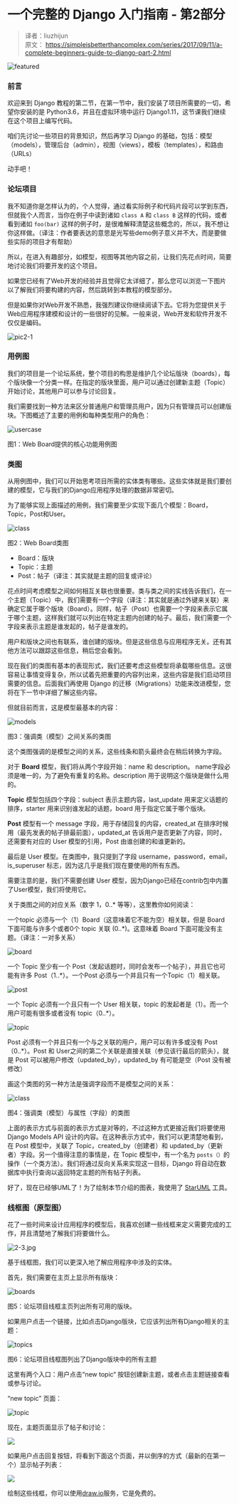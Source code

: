# 一个完整的 Django 入门指南 - 第2部分

>译者：liuzhijun  
>原文：
https://simpleisbetterthancomplex.com/series/2017/09/11/a-complete-beginners-guide-to-django-part-2.html



![featured](./statics/2-1.jpg)


### 前言

欢迎来到 Django 教程的第二节，在第一节中，我们安装了项目所需要的一切，希望你安装的是 Python3.6，并且在虚拟环境中运行 Django1.11，这节课我们继续在这个项目上编写代码。

咱们先讨论一些项目的背景知识，然后再学习 Django 的基础，包括：模型（models），管理后台（admin），视图（views），模板（templates），和路由（URLs）

动手吧！

### 论坛项目

我不知道你是怎样认为的，个人觉得，通过看实际例子和代码片段可以学到东西，但就我个人而言，当你在例子中读到诸如 `class A` 和 `class B` 这样的代码，或者看到诸如 `foo(bar)` 这样的例子时，是很难解释清楚这些概念的，所以，我不想让你这样做。（译注：作者要表达的意思是光写些demo例子意义并不大，而是要做些实际的项目才有帮助）


所以，在进入有趣部分，如模型，视图等其他内容之前，让我们先花点时间，简要地讨论我们将要开发的这个项目。


如果您已经有了Web开发的经验并且觉得它太详细了，那么您可以浏览一下图片以了解我们将要构建的内容，然后跳转到本教程的模型部分。

但是如果你对Web开发不熟悉，我强烈建议你继续阅读下去。它将为您提供关于Web应用程序建模和设计的一些很好的见解。一般来说，Web开发和软件开发不仅仅是编码。	

![pic2-1](./statics/2-2.jpg)		



### 用例图

我们的项目是一个论坛系统，整个项目的构思是维护几个论坛版块（boards），每个版块像一个分类一样。在指定的版块里面，用户可以通过创建新主题（Topic）开始讨论，其他用户可以参与讨论回复。

我们需要找到一种方法来区分普通用户和管理员用户，因为只有管理员可以创建版块。下图概述了主要的用例和每种类型用户的角色：

![usercase](https://simpleisbetterthancomplex.com/media/series/beginners-guide/1.11/part-2/use-case-diagram.png)

图1：Web Board提供的核心功能用例图


### 类图

从用例图中，我们可以开始思考项目所需的实体类有哪些。这些实体就是我们要创建的模型，它与我们的Django应用程序处理的数据非常密切。

为了能够实现上面描述的用例，我们需要至少实现下面几个模型：Board，Topic，Post和User。

![class](https://simpleisbetterthancomplex.com/media/series/beginners-guide/1.11/part-2/basic-class-diagram.png)

图2：Web Board类图

* Board：版块
* Topic：主题
* Post：帖子（译注：其实就是主题的回复或评论）

花点时间考虑模型之间如何相互关联也很重要。类与类之间的实线告诉我们，在一个主题（Topic）中，我们需要有一个字段（译注：其实就是通过外键来关联）来确定它属于哪个版块（Board）。同样，帖子（Post）也需要一个字段来表示它属于哪个主题，这样我们就可以列出在特定主题内创建的帖子。最后，我们需要一个字段来表示主题是谁发起的，帖子是谁发的。


用户和版块之间也有联系，谁创建的版块。但是这些信息与应用程序无关。还有其他方法可以跟踪这些信息，稍后您会看到。

现在我们的类图有基本的表现形式，我们还要考虑这些模型将承载哪些信息。这很容易让事情变得复杂，所以试着先把重要的内容列出来，这些内容是我们启动项目需要的信息。后面我们再使用 Django 的迁移（Migrations）功能来改进模型，您将在下一节中详细了解这些内容。

但就目前而言，这是模型最基本的内容：

![models](https://simpleisbetterthancomplex.com/media/series/beginners-guide/1.11/part-2/class-diagram.png)

图3：强调类（模型）之间关系的类图


这个类图强调的是模型之间的关系，这些线条和箭头最终会在稍后转换为字段。

对于 **Board** 模型，我们将从两个字段开始：name 和 description。 name字段必须是唯一的，为了避免有重复的名称。description 用于说明这个版块是做什么用的。

**Topic** 模型包括四个字段：subject 表示主题内容，last_update 用来定义话题的排序，starter 用来识别谁发起的话题，board 用于指定它属于哪个版块。

**Post** 模型有一个 message 字段，用于存储回复的内容，created_at 在排序时候用（最先发表的帖子排最前面），updated_at 告诉用户是否更新了内容，同时，还需要有对应的 User 模型的引用，Post 由谁创建的和谁更新的。

最后是 User 模型。在类图中，我只提到了字段 username，password，email， is_superuser 标志，因为这几乎是我们现在要使用的所有东西。

需要注意的是，我们不需要创建 User 模型，因为Django已经在contrib包中内置了User模型，我们将使用它。


关于类图之间的对应关系（数字 1，0..* 等等），这里教你如何阅读：

一个topic 必须与一个（1）Board（这意味着它不能为空）相关联，但是 Board 下面可能与许多个或者0个 topic 关联 (0..*)。这意味着 Board 下面可能没有主题。（译注：一对多关系）

![board](https://simpleisbetterthancomplex.com/media/series/beginners-guide/1.11/part-2/class-diagram-board-topic.png)

一个 Topic 至少有一个 Post（发起话题时，同时会发布一个帖子），并且它也可能有许多 Post（1..*）。一个Post 必须与一个并且只有一个Topic（1）相关联。

![post](https://simpleisbetterthancomplex.com/media/series/beginners-guide/1.11/part-2/class-diagram-topic-post.png)

一个 Topic 必须有一个且只有一个 User 相关联，topic 的发起者是（1）。而一个用户可能有很多或者没有 topic（0..*）。

![topic](https://simpleisbetterthancomplex.com/media/series/beginners-guide/1.11/part-2/class-diagram-topic-user.png)


Post 必须有一个并且只有一个与之关联的用户，用户可以有许多或没有 Post（0..*）。Post 和 User之间的第二个关联是直接关联（参见该行最后的箭头），就是 Post 可以被用户修改（updated_by），updated_by 有可能是空（Post 没有被修改）


画这个类图的另一种方法是强调字段而不是模型之间的关系：

![class](https://simpleisbetterthancomplex.com/media/series/beginners-guide/1.11/part-2/class-diagram-attributes.png)

图4：强调类（模型）与属性（字段）的类图

上面的表示方式与前面的表示方式是对等的，不过这种方式更接近我们将要使用 Django Models API 设计的内容。在这种表示方式中，我们可以更清楚地看到，在 Post 模型中，关联了 Topic，created_by（创建者）和 updated_by（更新者）字段。另一个值得注意的事情是，在 Topic 模型中，有一个名为 `posts（）`的操作（一个类方法）。我们将通过反向关系来实现这一目标，Django 将自动在数据库中执行查询以返回特定主题的所有帖子列表。


好了，现在已经够UML了！为了绘制本节介绍的图表，我使用了 [StarUML](http://staruml.io/) 工具。


### 线框图（原型图）

花了一些时间来设计应用程序的模型后，我喜欢创建一些线框来定义需要完成的工作，并且清楚地了解我们将要做什么。

![2-3.jpg](./statics/2-3.jpg)

基于线框图，我们可以更深入地了解应用程序中涉及的实体。

首先，我们需要在主页上显示所有版块：

![boards](https://simpleisbetterthancomplex.com/media/series/beginners-guide/1.11/part-2/wireframe-boards.png)

图5：论坛项目线框主页列出所有可用的版块。

如果用户点击一个链接，比如点击Django版块，它应该列出所有Django相关的主题：

![topics](https://simpleisbetterthancomplex.com/media/series/beginners-guide/1.11/part-2/wireframe-topics.png)

图6：论坛项目线框图列出了Django版块中的所有主题

这里有两个入口：用户点击“new topic“ 按钮创建新主题，或者点击主题链接查看或参与讨论。

“new topic” 页面：

![topic](https://simpleisbetterthancomplex.com/media/series/beginners-guide/1.11/part-2/wireframe-new-topic.png)


现在，主题页面显示了帖子和讨论：

![](https://simpleisbetterthancomplex.com/media/series/beginners-guide/1.11/part-2/wireframe-posts.png)

如果用户点击回复按钮，将看到下面这个页面，并以倒序的方式（最新的在第一个）显示帖子列表：

![](https://simpleisbetterthancomplex.com/media/series/beginners-guide/1.11/part-2/wireframe-reply.png)

绘制这些线框，你可以使用[draw.io](https://draw.io/)服务，它是免费的。
